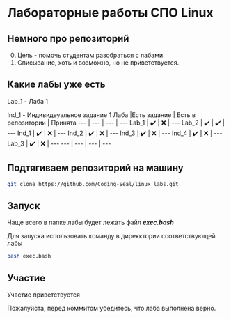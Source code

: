 # Лабораторные работы СПО Linux

## Немного про репозиторий
0) Цель - помочь студентам разобраться с лабами.
1) Списывание, хоть и возможно, но не приветствуется.


## Какие лабы уже есть 
Lab_1 - Лаба 1

Ind_1 - Индивидеуальное задание 1
Лаба |Есть задание | Есть в репозитории | Принята
--- | --- | --- | ---
Lab_1 | ✔️ | ❌ | ---
Lab_2 | ✔️ | ✔️ | ---
Ind_1 | ✔️ | ❌ | ---
Ind_2 | ✔️ | ❌ | ---
Ind_3 | ✔️ | ❌ | ---
Ind_4 | ✔️ | ❌ | ---
Lab_3 | ✔️ | ❌ | ---
--- | --- | --- | ---

## Подтягиваем репозиторий на машину

```bash
git clone https://github.com/Coding-Seal/linux_labs.git
```
## Запуск
Чаще всего в папке лабы будет лежать файл ***exec.bash***

Для запуска использовать команду в дирекктории соответствующей лабы

```bash
bash exec.bash
```

## Участие
Участие приветствуется 

Пожалуйста, перед коммитом убедитесь, что лаба выполнена верно.
